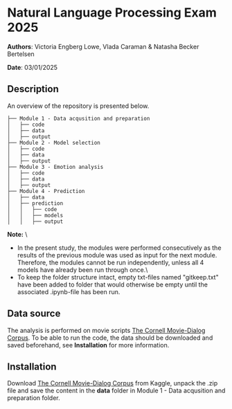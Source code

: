 # Natural Language Processing Exam 2025 

**Authors**: Victoria Engberg Lowe, Vlada Caraman & Natasha Becker Bertelsen

**Date**: 03/01/2025

## Description
An overview of the repository is presented below. 
```
├── Module 1 - Data acqusition and preparation     
│   ├── code
│   ├── data
│   ├── output
├── Module 2 - Model selection 
│   ├── code
│   ├── data
│   ├── output
├── Module 3 - Emotion analysis     
│   ├── code
│   ├── data
│   ├── output
├── Module 4 - Prediction 
│   ├── data
│   ├── prediction
│   │   ├── code
│   │   ├── models
│   │   ├── output 

```
**Note:** \
- In the present study, the modules were performed consecutively as the results of the previous module was used as input for the next module. Therefore, the modules cannot be run independently, unless all 4 models have already been run through once.\
- To keep the folder structure intact, empty txt-files named "gitkeep.txt" have been added to folder that would otherwise be empty until the associated .ipynb-file has been run.

## Data source
The analysis is performed on movie scripts [The Cornell Movie-Dialog Corpus](https://www.cs.cornell.edu/~cristian/Cornell_Movie-Dialogs_Corpus.html?fbclid=IwZXh0bgNhZW0CMTAAAR3jsE2-wD4HZhTrzowavqA94a6IOpnn5qCSOcdRHJ2toVJawSuxDIVnjog_aem_jYxU3UnBmZPvVrUO6AyOCQ). To be able to run the code, the data should be downloaded and saved beforehand, see **Installation** for more information. 

## Installation
Download [The Cornell Movie-Dialog Corpus](https://www.kaggle.com/datasets/rajathmc/cornell-moviedialog-corpus?resource=download) from Kaggle, unpack the .zip file and save the content in the **data** folder in Module 1 - Data acqusition and preparation folder.

